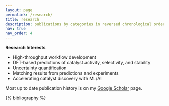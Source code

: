 ```yaml
---
layout: page
permalink: /research/
title: research
description: publications by categories in reversed chronological order. generated by jekyll-scholar.
nav: true
nav_order: 4
---
```


<!-- _pages/publications.md -->

<!-- Bibsearch Feature -->

<!-- {% include bib_search.liquid %} -->

<div>
    <b>Research Interests</b>
    <ul>
        <li>High-throughput workflow development </li>
        <li>DFT-based predictions of catalyst activity, selectivity, and stability</li>
        <li>Uncertainty quantification </li>
        <li>Matching results from predictions and experiments</li>
        <li>Accelerating catalyst discovery with ML/AI</li>
    </ul>
</div>


Most up to date publication history is on my [Google Scholar](https://scholar.google.com/citations?user=rWej_2AAAAAJ&hl=en) page. 

<div class="publications">

{% bibliography %}

</div>
